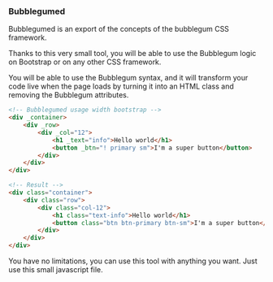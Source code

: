 ### Bubblegumed

Bubblegumed is an export of the concepts of the bubblegum CSS framework.

Thanks to this very small tool, you will be able to use the Bubblegum logic on Bootstrap or on any other CSS framework.

You will be able to use the Bubblegum syntax, and it will transform your code live when the page loads by turning it
into an HTML class and removing the Bubblegum attributes.

```html
<!-- Bubblegumed usage width bootstrap -->
<div _container>
    <div _row>
        <div _col="12">
            <h1 _text="info">Hello world</h1>
            <button _btn="! primary sm">I'm a super button</button>
        </div>
    </div>
</div>

<!-- Result -->
<div class="container">
    <div class="row">
        <div class="col-12">
            <h1 class="text-info">Hello world</h1>
            <button class="btn btn-primary btn-sm">I'm a super button</button>
        </div>
    </div>
</div>
```

You have no limitations, you can use this tool with anything you want. Just use this small javascript file.